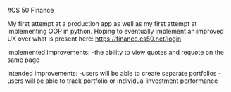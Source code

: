 #CS 50 Finance 

My first attempt at a production app as well as my first attempt 
at implementing OOP in python. Hoping to eventually implement an
improved UX over what is present here: https://finance.cs50.net/login

implemented improvements:
        -the ability to view quotes and requote on the same page

intended improvements:
        -users will be able to create separate portfolios
        -users will be able to track portfolio or individual investment performance
        